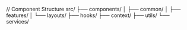 // Component Structure
src/
  ├── components/
  │   ├── common/
  │   ├── features/
  │   └── layouts/
  ├── hooks/
  ├── context/
  ├── utils/
  └── services/
